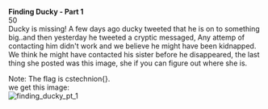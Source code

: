 **Finding Ducky - Part 1**  
50  
Ducky is missing! A few days ago ducky tweeted that he is on to something big..and then yesterday he tweeted a cryptic messaged, Any attemp of contacting him didn't work and we believe he might have been kidnapped. We think he might have contacted his sister before he disappeared, the last thing she posted was this image, she if you can figure out where she is.  
  
Note: The flag is cstechnion{<name of city>}.  
we get this image:  
![finding_ducky_pt_1](https://user-images.githubusercontent.com/79902268/143191235-3203b1b5-b208-42df-bb0f-8e2957a8008b.png)

